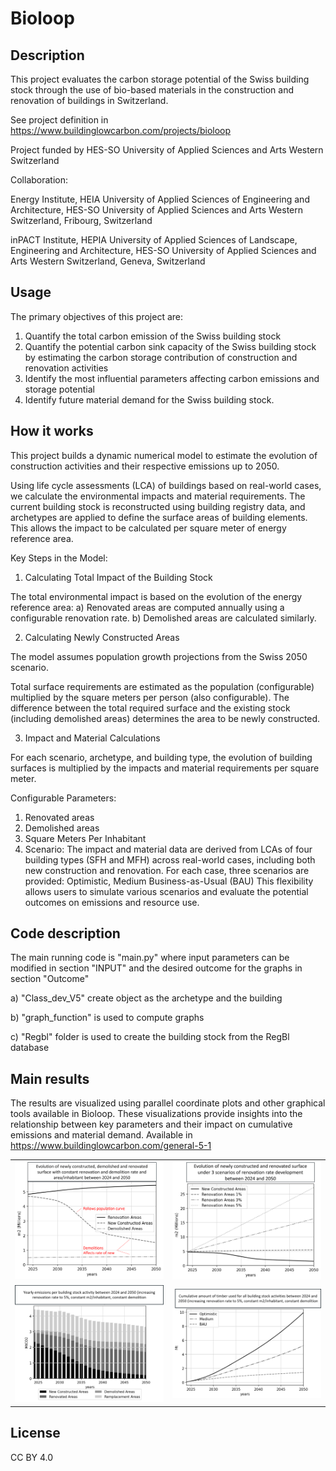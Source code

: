 # Bioloop


## Description
This project evaluates the carbon storage potential of the Swiss building stock through the use of bio-based materials in the construction and renovation of buildings in Switzerland.

See project definition in https://www.buildinglowcarbon.com/projects/bioloop

Project funded by HES-SO University of Applied Sciences and Arts Western Switzerland

Collaboration:

Energy Institute, HEIA University of Applied Sciences of Engineering and Architecture, HES-SO University of Applied Sciences and Arts Western Switzerland, Fribourg, Switzerland

inPACT Institute, HEPIA University of Applied Sciences of Landscape, Engineering and Architecture, HES-SO University of Applied Sciences and Arts Western Switzerland, Geneva, Switzerland


## Usage
The primary objectives of this project are:
1. Quantify the total carbon emission of the Swiss building stock
2. Quantify the potential carbon sink capacity of the Swiss building stock by estimating the carbon storage contribution of construction and renovation activities
3. Identify the most influential parameters affecting carbon emissions and storage potential
4. Identify future material demand for the Swiss building stock.

## How it works
This project builds a dynamic numerical model to estimate the evolution of construction activities and their respective emissions up to 2050.

Using life cycle assessments (LCA) of buildings based on real-world cases, we calculate the environmental impacts and material requirements. The current building stock is reconstructed using building registry data, and archetypes are applied to define the surface areas of building elements. This allows the impact to be calculated per square meter of energy reference area.

Key Steps in the Model:
1. Calculating Total Impact of the Building Stock
   
The total environmental impact is based on the evolution of the energy reference area:
a) Renovated areas are computed annually using a configurable renovation rate.
b) Demolished areas are calculated similarly.

2. Calculating Newly Constructed Areas
   
The model assumes population growth projections from the Swiss 2050 scenario.

Total surface requirements are estimated as the population (configurable) multiplied by the square meters per person (also configurable).
The difference between the total required surface and the existing stock (including demolished areas) determines the area to be newly constructed.

3. Impact and Material Calculations
   
For each scenario, archetype, and building type, the evolution of building surfaces is multiplied by the impacts and material requirements per square meter.

Configurable Parameters:
1. Renovated areas
2. Demolished areas
3. Square Meters Per Inhabitant
4. Scenario:
The impact and material data are derived from LCAs of four building types (SFH and MFH) across real-world cases, including both new construction and renovation. For each case, three scenarios are provided: Optimistic, Medium Business-as-Usual (BAU)
This flexibility allows users to simulate various scenarios and evaluate the potential outcomes on emissions and resource use.

## Code description
The main running code is "main.py" where input parameters can be modified in section "INPUT" and the desired outcome for the graphs in section "Outcome"

a) "Class_dev_V5" create object as the archetype and the building

b) "graph_function" is used to compute graphs

c) "Regbl" folder is used to create the building stock from the RegBl database

## Main results

The results are visualized using parallel coordinate plots and other graphical tools available in Bioloop. These visualizations provide insights into the relationship between key parameters and their impact on cumulative emissions and material demand.
Available in https://www.buildinglowcarbon.com/general-5-1

<table>
  <tr>
    <td>
      <img src="https://github.com/LuleSc/Bioloop/blob/main/Surface_evolution.png?raw=true" alt="Image 1" width="500"/>
    </td>
    <td>
      <img src="https://github.com/LuleSc/Bioloop/blob/main/Renovation_surface_evolution.png?raw=true" alt="Image 2" width="500"/>
    </td>
  </tr>
  <tr>
    <td>
      <img src="https://github.com/LuleSc/Bioloop/blob/main/Image3.png?raw=true" alt="Image 3" width="500"/>
    </td>
    <td>
      <img src="https://github.com/LuleSc/Bioloop/blob/main/Image4.png?raw=true" alt="Image 4" width="500"/>
    </td>
  </tr>
</table>

## License
CC BY 4.0
